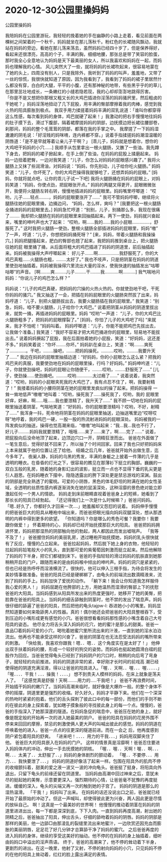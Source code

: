 # 2020-12-30公园里操妈妈



公园里操妈妈



我陪妈妈在公园里游玩，我轻轻的挽着她的手在幽静的小路上走着，看见前面在两棵树之间架着的一个秋千，妈妈就坐在那儿荡秋千。粉红色的长裙随风飘动，我就站在妈妈的旁边，看她在那儿荡来荡去，虽然妈妈已经四十岁了，但是保养得好，看起来还很漂亮，高高的个子，丰满的胸，细细地腰，那张总是带了笑容的脸蛋，那时我全心全意地认为妈妈是天下最美丽的女人，所以我喜欢和妈妈在一起，而妈妈也理解我的心情。
风儿突然大了一些，就将妈妈的长裙吹起来，很容易地蒙在了她的头上，四周没有别人，只是我除外，我听到了妈妈的叫声，羞羞地，又带了一丝的惊慌，我很快就知道了原因，因为我看到了，我看到了妈妈的裙子里居然什么都没有穿，白白的大腿，平平的小腹，还有那神秘的地带，有些黑乎乎的的草儿在那里茁壮地成长，一条嫩红的小缝若隐若现，我的心却却澎澎地跳得厉害。
「你是不是又想把你那根又粗又长的大鸡巴插进你淫荡的妈妈骚屄里，然后粗卤的干她呢？」妈妈淫荡地扭动了几下屁股，用丰满的臀部摩擦着我的肉棒，感觉到我火热的阳具膨胀到极点。
我双手用力揉搓着妈妈丰满的双乳说道：「谁叫你都穿得这么性感，每次看到妈的身体，鸡巴就硬了起来！」我激动的把右手慢慢地往妈妈的肚子摸下去，滑过下腹部，隔着裙摩搓妈妈的阴部，边抚摸边把长裙往腰部卷，刹那间，妈妈的整个毛茸茸的阴部，都落在我的手掌之中。
我摩搓了一下妈妈湿漉漉的阴毛说：「好淫贱的妈咪唷，连内裤都不穿。」说着手指揉搓妈妈潮湿温暖的阴唇道：「是不是早就等着让亲儿子干啊？」
[乖儿子，妈妈就是想着你，想你的大鸡吧干妈妈的小穴......]
我顺手从包里拿出一根火腿肠，又醮了一些油。我先蹲下身去，把妈妈的裙子掀起来，在手上倒了些油，在妈妈的屁股上揉磨起来。
妈妈一边扭着肥臀，一边对我笑道：“儿子，你怎么对妈妈的屁眼感兴趣了。”
我将火腿肠上又抹了些润滑油，对妈妈说：“妈妈，你先别动，儿子给你吃火腿肠。”
妈妈笑道：“儿子，你坏死了，你的大鸡巴操得我就够呛了，还想弄妈妈的屁眼。”
[妈妈，你就将就点吧，让你的乖儿子试一下吧]
我将火腿肠捅在妈妈的屁眼上，对妈妈笑道：“妈妈，你使点劲，把屁眼张开点。”
妈妈的两腿叉得更开，屁眼微微张开，我便将火腿肠左转右转，慢慢地插进妈妈的屁眼里。妈妈嘴里哼唧道：
“哎哟，儿子……轻点……..，妈妈的屁眼要涨开了……”
我可不管妈妈哼唧，继续将火腿肠往她的屁眼里捅，边捅边问，
“妈妈，怎么样，爽吗？”
[我要把这一根火腿肠全捅进妈妈的屁眼里去。]
妈妈急忙哼道：“别别，儿子，别捅那么多，我现在很痛了……..
我却把火腿肠在妈妈的屁眼里来回抽插起来。两下一使劲，妈妈就兴奋起来，嘴里的呻吟声也大了起来：
“哎哟，啊……我的……我的小屁眼…………..，舒服死了。”
这时我把火腿肠一使劲，整根火腿肠全部插进妈妈的屁眼里，妈妈“嗷”
了一声，哼道：“儿子，你想把妈妈捅死呀？”
[来，妈妈，带着火腿肠和我操操穴。]
妈妈把腿擡起来，肥白的臀部也翘了起来，我把妈妈推到桌台上，把火腿肠往她的屁
眼里捅了捅，从后面将粗大的鸡巴插进了妈妈的阴道里，前后抽插起来。妈妈被我操得大声哼唧起来：
好儿子…….啊……………..我舒服死了，你的大鸡巴真粗……火腿肠也粗，……..太好了。”
我也不吱声，只是把阴茎在妈妈的阴道里使劲地抽插着。妈妈被我操得穴里流出大量的淫水，使我快速的抽插发出“咕唧咕唧”的声音。
[啊........爽.........儿子.........干........我...........啊..........]
我气喘地问妈妈：“你说儿子的鸡巴怎么样？”

妈妈说：“儿子的鸡巴真硬，把妈妈的穴操的火热火热的。你就使劲地干吧，干死你妈妈的骚穴。”
我又抽送了一会，把插在妈妈屁眼里的火腿肠突然拔了出来，妈妈哼道：
“儿子，别把火腿肠拔出去，我要火腿肠插在我的屁眼里。”
我笑道：“别急，妈妈，咱不要火腿肠，儿子给你个大鸡巴。”
说着把阴茎从妈妈的阴道里拔出来，就势一捅，再插进妈妈的屁眼里。妈妈
“哎哟”一声道：
“儿子，你的大鸡巴比火腿肠粗多了，把妈妈的屁眼撑裂了。”
[妈妈，你怕了儿子的大鸡吧了吗]
“来就来，我才不怕呢！”妈妈叫着。
妈妈哼唧道：“儿子，你能不能把鸡巴先拔出去，让我做个准备。]
我笑道：“我好不容易才把大鸡巴捅进你的屁眼里，轻易地不能拔出去。”
说着妈妈撅起了屁股，我在后面拍着她的小屁股，笑道：“好妈妈，这还差不多。”
妈妈笑着说：“你坏……..你坏。”
妈妈趴在桌台上，笑道：“啊……..爽死了………….。干吧，……..操吧，…….把妈妈操死。……….哎哟，………我要升天了……”
我边在妈妈的屁眼里抽插边道：“好妈妈，你的小屁眼怎么这么紧？把我的鸡巴夹的真服，我要使劲地在妈妈的屁眼里操，行吗？好妈妈。”
妈妈呻吟道：“儿子，你就使劲操吧，妈妈的屁眼让你随便干，……..哎哟，……..舒服死了……”
[儿子，使劲操……使劲捅吧。………哎哟………….太过瘾了……”
说着说着，我突然道：“哎哟，妈妈的小屁眼夹死我的大鸡巴了，我有点忍不住了，啊，我要射精了！”
我搂着妈妈的小腰将阴茎在她的屁眼里发疯似的操了起来。把妈妈操得
一耸一耸地低声“嗷嗷”地叫着：“哎哟，操死我了……操死我了，哎哟，我的
屁眼里好痒，好麻，啊……哦……我也要泄精了，我升天了……”
我不顾一切地在妈妈的屁眼里抽送着阴茎，气喘地笑道：“好妈妈，你的屁眼要泄精吗？哎哟，不好，射精了……”
我浑身一抖，死命地将阴茎在妈妈的屁眼里抽送，边抽送嘴里边“哎呀哎呀”地哼着，我的鸡巴一硬，一股一股的热流射进妈妈的屁眼深处。
妈妈被我的一阵发疯似的抽送，操得也觉高潮来临，“嗷嗷”地叫起来：“我…我…我也不行了，好儿子………妈妈我就要泄精了，哦哦……来了……来了，啊……完了……”
说着，把屁股向后没命地顶了起来，边顶边穴口一开，阴精狂泄而出。
爸爸在外面做了一笔生意后，觉得好就不回来了，所以抽了个时间回家。回来了我也只好把妈妈床上本来就属于他的位置让还了给他。
结婚之后几年，爸爸就开始外出做生意，迄今多年了。
夜阑人静，妈妈的乌黑的秀发，丰满的身躯之上披着一件薄的几乎是透明的睡衣。在昏昏的灯光之下，很容易的瞧见在那薄衫下挺立的胸部。巍巍的一双白玉般的乳房，随着她的身影幻出的波影，挺立而一点也不显得下垂的乳尖更是引人遐思。在妈妈睡衣下摆中，隐隐透露出的胯下深处更是禁忌游戏的深渊。鼓出的阴部是完全熟透了的蜜桃。可爱的小阴唇，黑色的体毛舒坦的附满在她的女性圣域，全透明的丝质性感内裤逐渐消失在她的鼠溪深处，这种淫靡的景色绝对能立即激起任何一个男人的情欲。
妈妈走到床前眼睛直视着爸爸身上的短裤，她看到了那长长的阳具已经勃起。
「还记得我们上一次是什么时候嘛？」爸爸问妈妈。
「嗯..好久了，你都好久才回来一次….」她羞赧却又怨怼的说着。
妈妈伸手慢慢的把爸爸巨大的阳具从睡袍中端出来，而爸爸把眼光描向妈妈双腿深处，想从那透明的内裤中得到更多的欲望。
「你知道吗？你是哪么的秀色可餐？我要你！我要跟你做爱！」
怀着期待的心，妈妈却已经开始抚摸那巨大的阳具。
爸爸把妈妈拥进怀里，妈妈把那湿热的阴部触向他的勃起，两人都因此而发出嘘喘声。
「我等不及了！」
爸爸握住妈妈的美丽乳房，透过睡袍开始抚摸她，妈妈的乳头很快就有了反应，慢慢的凸立起来。
爸爸拉起妈妈，然后脱下她上身的衣物，他轻轻的拉起妈妈铅笔般大小的乳头，直到那可爱的紫葡萄因刺激而挺立起来。然后他解除了妈妈的下半身，把它们都褪到床下。爸爸的手指轻轻的滑过妈妈的肌肤直到她那稍稍开启的门户，跟随而来的是由妈妈喉中倾出的呻吟声。妈妈的洞穴是紧紧的，但也已经是热呼呼而淫液横流了。很快的，他可以伸入三根手指，为待会将发生的美妙情事做准备。爸爸的阳具已经是硬梆梆了，由龟头的前端流出数滴精液来，流到了妈妈的手上。妈妈加快了爱抚的动作。
「躺下来！我会让你知道我怎样服侍我心爱的男人！」
妈妈屈跪在他胯部的上方，用她温热而湿滑的臀部上下的抚慰爸爸的大阳具。当妈妈感到从阳具所发出来的热度更强时，她移开了她的美臀，把脸靠在爸爸的阳具上。当妈妈的细舌舔触到阴茎时，他不禁的发出了喘息声。妈妈很仔细的舔遍了爸爸的阳具，然后把他的龟头tajpw-l:
吞进她小小的嘴里。妈妈显然知道要如何来吸舔男人的性器。真的！偶尔她还会把爸爸的大阳具整根吞下，受到压迫的小嘴形成更有感觉的小穴。爸爸很想看看妈妈那性感的小嘴含着自己大号阳具的姿态。
他尽全力将舌头深入妈妈的花穴，她的蜜汁是那么的甜美。爸爸一直品□着妈妈可爱的小穴，喝吮着她蜜穴里所流出来的汁液，一直到她的淫水泊泊流出。他再也不能承受这样的兴奋了，爸爸的阴茎在也无法忍受法妈妈的嘴所带来的刺激。
「快给我，我喜欢你跟我！嗯．．嗯．．这个角度实在是太好了！」
他伸出双手扶着妈妈的腰，形成一个较好的狗交的姿势。而妈妈也挺起她圆滑白褶的屁股作为回应。当爸爸觉得龟头已经到了妈妈阴户的穴口时，稍稍的向后弯了弯身子，就轻轻的向前推进。妈妈的阴道非常的紧，幸好刚才长时间的前戏高
潮已经使得她的阴道充满淫液，得以让爸爸的阳具进入。「喔．．天啊．．喔．．．喔．．．．．」「喔．．．．干我！．．．操我！．．．．」
想不到贵夫人模样的妈妈，在床上就象是荡夫人了。
「这感觉真是舒服！天啊……..用力的…..干我吧！」
爸爸不再浪费时间，开始插干妈妈的嫩穴了。当妈妈高潮来临时，就好像是大爆炸一般。的整个身体不停的摇摆，阴道里更是强烈的收缩。好久好久，妈妈才平静下来。他们在一个深深的热吻时紧紧的抱着。他们的舌头探刺了彼此口中的每一部份，而他们的手则不断的在彼此的身上探索着，犹如瞎子摸象般的寻找彼此身上的每一个点。慢慢的，爸爸的手指深入了她那深邃的隧道。在妈妈急促的喘息中，爸爸压在她的身上，就好像是既定般的开始再一次的进入她最美的阴户。
爸爸的阳具在妈妈的花房外围不停来来回回的摩擦，禁忌的刺激使俩人更大声的叫喊出彼此的感觉。妈妈的阴道在呼唤着他的进入，爸爸一点点的往更深的隧道前进。而在一会之
后，他再度感到阴户紧包着阳具的舒爽。
「进来吧！．．．．用力的干我．．．」妈妈用双脚夹住了他。
爸爸巨大的阳具嵌入在妈妈的门户。
这样的情景真是淫靡啊！爸爸忍住要进入妈妈体内的冲动，伸出一手去抚摸她的阴核。
「喔．．喔．．天啊！喔．．啊．．．啊．．．太美了．．太舒服了．．」妈妈的身体剧烈的颤动着，
「喔．．不要停．．．用力．．．我快要泄了．．．」
妈妈的阴道好像活了起来一样。包围在阳具外的肌肉不停的收缩颤抖着，甜美的爱之液一波又一波的冲向龟头。爸爸挺了挺身，将阳具向外退出，只留下龟头的前缘还留在阴道里。
当妈妈由高潮中回过神来之后，意犹未尽的挺起她的美臀，示意要更深入。强烈期待的心情，让爸爸毫不犹豫的再度挺进。缓缓的深入，龟头的尖端又再一次的触到她的子宫了。
妈妈的阴道是那么的湿热温滑。
「干我！」妈妈叫了出来。
在妈妈的话还没说出口之前，爸爸就已经开始了最原始的冲动了。但这一声喊叫，却使得彼此更为兴奋，两人因此更是尽情的放纵自己。
啊！这真是一个最美妙的世界啊！
他慢慢的推动着阴茎在妈妈的阴道里进进出出，每一下都是深深到底，下下入肉。一直到妈妈再度高潮，射出她的阴精之后，爸爸抽出了阳具，伸出舌头，仔细的舔吻着妈妈的阴唇。妈妈的阴部是那样的美丽，他一边舔□由那淩乱的裂缝里流出来地蜜汁，一边欣赏还因充血而膨胀的美丽阴唇，足足花了好几分钟才总算舔干净了妈妈的蜜穴。
之后爸爸再度的进入妈妈的身体，继续的享受这美好的抽动。他不停的在妈妈的身上抽插着，细听由妈妈口中溢出的淫声燕语。
终于，爸爸的高潮来了，他不停的耸动着下半身，更剧烈的进出。在这一晚里，他射了又射，不停的射向妈妈的小穴，只见妈妈不停的在他的阳具上耸动着，红红的脸上露出满足的表情。


